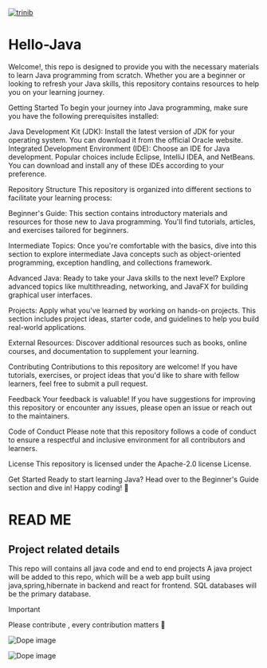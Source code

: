 
<a data-hydro-click="{&quot;event_type&quot;:&quot;explore.click&quot;,&quot;payload&quot;:{&quot;click_context&quot;:&quot;REPOSITORY_CARD&quot;,&quot;click_target&quot;:&quot;REPOSITORY&quot;,&quot;click_visual_representation&quot;:&quot;REPOSITORY_IMAGE&quot;,&quot;actor_id&quot;:146609296,&quot;record_id&quot;:462900780,&quot;originating_url&quot;:&quot;https://github.com/topics/awesome-github-profiles&quot;,&quot;user_id&quot;:146609296}}" data-hydro-click-hmac="b99025b6cf5fd0c63e7303543157d33b890f3690d6dcfe59cb1424cd9504eddb" data-turbo="false" style="max-height:275px" href="/trinib/trinib" data-view-component="true" class="overflow-hidden flex-items-center rounded-top-2 Link color-border-muted border-bottom d-flex position-relative">
      <img loading="lazy" src="https://repository-images.githubusercontent.com/462900780/0a10af70-6cbf-46df-9071-0ff586a3b1d6" alt="trinib" class="d-block width-full">
</a>


# Hello-Java

Welcome!, this repo is designed to provide you with the necessary materials to learn Java programming from scratch. Whether you are a beginner or looking to refresh your Java skills, this repository contains resources to help you on your learning journey.

Getting Started
To begin your journey into Java programming, make sure you have the following prerequisites installed:

Java Development Kit (JDK): Install the latest version of JDK for your operating system. You can download it from the official Oracle website.
Integrated Development Environment (IDE): Choose an IDE for Java development. Popular choices include Eclipse, IntelliJ IDEA, and NetBeans. You can download and install any of these IDEs according to your preference.

Repository Structure
This repository is organized into different sections to facilitate your learning process:

Beginner's Guide: This section contains introductory materials and resources for those new to Java programming. You'll find tutorials, articles, and exercises tailored for beginners.

Intermediate Topics: Once you're comfortable with the basics, dive into this section to explore intermediate Java concepts such as object-oriented programming, exception handling, and collections framework.

Advanced Java: Ready to take your Java skills to the next level? Explore advanced topics like multithreading, networking, and JavaFX for building graphical user interfaces.

Projects: Apply what you've learned by working on hands-on projects. This section includes project ideas, starter code, and guidelines to help you build real-world applications.

External Resources: Discover additional resources such as books, online courses, and documentation to supplement your learning.

Contributing
Contributions to this repository are welcome! If you have tutorials, exercises, or project ideas that you'd like to share with fellow learners, feel free to submit a pull request.

Feedback
Your feedback is valuable! If you have suggestions for improving this repository or encounter any issues, please open an issue or reach out to the maintainers.

Code of Conduct
Please note that this repository follows a code of conduct to ensure a respectful and inclusive environment for all contributors and learners.

License
This repository is licensed under the Apache-2.0 license License.

Get Started
Ready to start learning Java? Head over to the Beginner's Guide section and dive in! Happy coding! 🚀

# READ ME

## Project related details

This repo will contains all java code and end to end projects 
A java project will be added to this repo, which will be a web app built using java,spring,hibernate in backend and react for frontend.
SQL databases will be the primary database. 


> [!IMPORTANT]
> Please contribute , every contribution matters :handshake:

![Dope image](https://octodex.github.com/images/catstello.png)



![Dope image](https://octodex.github.com/images/daftpunktocat-guy.gif)


